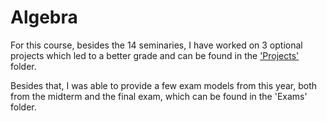 # Algebra

For this course, besides the 14 seminaries, I have worked on 3 optional projects which led to a better grade and can be found in the ['Projects'](Projects/) folder.

Besides that, I was able to provide a few exam models from this year, both from the midterm and the final exam, which can be found in the 'Exams' folder.
